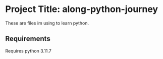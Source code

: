 # Project Title: along-python-journey

These are files im using to learn python.

## Requirements

Requires python 3.11.7
